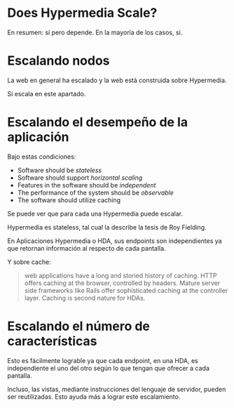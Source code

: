 # Does Hypermedia Scale?
En resumen: sí pero depende. En la mayoría de los casos, sí.


# Escalando nodos

La web en general ha escalado y la web está construida sobre Hypermedia.

Sí escala en este apartado.

# Escalando el desempeño de la aplicación

Bajo estas condiciones:

- Software should be *stateless*
- Software should support *horizontal scaling*
- Features in the software should be *independent*
- The performance of the system should be *observable*
- The software should utilize caching

Se puede ver que para cada una Hypermedia puede escalar.

Hypermedia es stateless, tal cual la describe la tesis de Roy Fielding.

En Aplicaciones Hypermedia o HDA, sus endpoints son independientes ya que retornan información al respecto de cada pantalla.

Y sobre cache:

> web applications have a long and storied history of caching. HTTP offers caching at the browser, controlled by headers. Mature server side frameworks like Rails offer sophisticated caching at the controller layer. Caching is second nature for HDAs.


# Escalando el número de características

Esto es fácilmente lograble ya que cada endpoint, en una HDA, es independiente el uno del otro según lo que tengan que ofrecer a cada pantalla.

Incluso, las vistas, mediante instrucciones del lenguaje de servidor, pueden ser reutilizadas. Esto ayuda más a lograr este escalamiento.

